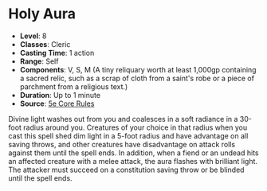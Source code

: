 # Holy Aura

- **Level**: 8
- **Classes**: Cleric
- **Casting Time**: 1 action
- **Range**: Self
- **Components**: V, S, M (A tiny reliquary worth at least 1,000gp containing a sacred relic, such as a scrap of cloth from a saint's robe or a piece of parchment from a religious text.)
- **Duration**: Up to 1 minute
- **Source**: [5e Core Rules](http://dnd.wizards.com/articles/features/systems-reference-document-srd)

Divine light washes out from you and coalesces in a soft radiance in a 30-foot radius around you. Creatures of your choice in that radius when you cast this spell shed dim light in a 5-foot radius and have advantage on all saving throws, and other creatures have disadvantage on attack rolls against them until the spell ends. In addition, when a fiend or an undead hits an affected creature with a melee attack, the aura flashes with brilliant light. The attacker must succeed on a constitution saving throw or be blinded until the spell ends.

